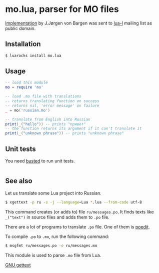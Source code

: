 # mo.lua, parser for MO files

[Implementation][mail] by J.Jørgen von Bargen was sent to
[lua-l][lua-l] mailing list as public domain.

## Installation

```bash
$ luarocks install mo.lua
```

## Usage

```lua
-- load this module
mo = require 'mo'

-- load .mo file with translations
-- returns translating function on success
-- returns nil, 'error message' on failure
_ = mo('russian.mo')

-- translate from English into Russian
print(_("hello")) -- prints "привет"
-- the function returns its argument if it can't translate it
print(_("unknown phrase")) -- prints "unknown phrase"
```

## Unit tests

You need [busted][busted] to run unit tests.

```bash
```

## See also

Let us translate some Lua project into Russian.

```bash
$ xgettext -p ru -s -j --language=Lua *.lua --from-code utf-8
```

This command creates (or adds to) file `ru/messages.po`.
It finds texts like `_("text")` in source files and adds them
to `.po` file.

There are a lot of programs to translate `.po` file.
One of them is [poedit][poedit].

To compile `.po` to `.mo`, run the following command:

```bash
$ msgfmt ru/messages.po -o ru/messages.mo
```

This module is used to parse `.mo` file from Lua.

[GNU gettext][gettext]

[mail]: http://lua-users.org/lists/lua-l/2010-04/msg00005.html
[lua-l]: http://www.lua.org/lua-l.html
[gettext]: http://www.gnu.org/software/hello/manual/gettext/MO-Files.html
[poedit]: http://poedit.net/
[busted]: http://olivinelabs.com/busted/
